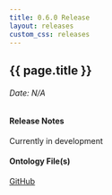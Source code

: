 ```yaml
---
title: 0.6.0 Release
layout: releases
custom_css: releases
---
```


## {{ page.title }}

###### Date: N/A

#### Release Notes

Currently in development

#### Ontology File(s)

[GitHub](https://github.com/ucoProject/UCO/releases/tag/0.6.0)
